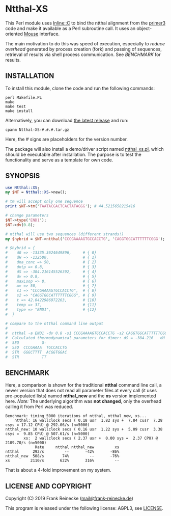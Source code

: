 # Ntthal-XS

This Perl module uses [Inline::C](https://metacpan.org/pod/Inline::C) 
to bind the ntthal alignment from the [primer3](https://github.com/primer3-org/primer3) 
code and make it available as a Perl subroutine call. It uses an object-oriented 
[Mouse](https://metacpan.org/pod/Mouse) interface.

The main motivation to do this was speed of execution, especially to _reduce overhead_ 
generated by process creation (fork) and passing of sequences, retrieval of results 
via shell process communication. See _BENCHMARK_ for results.

## INSTALLATION

To install this module, clone the code and run the following commands:

	perl Makefile.PL
	make
	make test
	make install

Alternatively, you can download [the latest release](https://github.com/reineckef/Ntthal-XS/releases) and run:

	cpanm Ntthal-XS-#.#.#.tar.gz

Here, the # signs are placeholders for the version number.

The package will also install a demo/driver script named 
[ntthal_xs.pl](/bin/ntthal_xs.pl), which should be executable 
after installation. The purpose is to test the functionality 
and serve as a template for own code.

## SYNOPSIS

```perl
use Ntthal::XS;
my $NT = Ntthal::XS->new();

# tm will accept only one sequence
print $NT->tm('TAATACGACTCACTATAGGG'); # 44.5215658215416

# change parameters
$NT->type('END1');
$NT->dv(0.8);

# ntthal will use two sequences (different strands!)
my $hybrid = $NT->ntthal('CCCGAAAAGTGCCACCTG', 'CAGGTGGCATTTTTTCGGG');

# $hybrid = {
#    dG => -13335.3624649896,     # { 0}
#    dH => -132500,               # { 1}
#    dna_conc => 50,              # { 2}
#    dntp => 0.8,                 # { 3}
#    dS => -384.216145526392,     # { 4}
#    dv => 0.8,                   # { 5}
#    maxLoop => 8,                # { 6}
#    mv => 50,                    # { 7}
#    s1 => "CCCGAAAAGTGCCACCTG",  # { 8}
#    s2 => "CAGGTGGCATTTTTTCGGG", # { 9}
#    t => 42.0422986972263,       # {10}
#    temp => 37,                  # {11}
#    type => "END1",              # {12}
#  }
 
# compare to the ntthal command line output
#
#  ntthal -a END1 -dv 0.8 -s1 CCCGAAAAGTGCCACCTG -s2 CAGGTGGCATTTTTTCGGG
#  Calculated thermodynamical parameters for dimer:	dS = -384.216	dH = -132500	dG = -13335.4	t = 42.0423
#  SEQ	        G-         
#  SEQ	CCCGAAAA  TGCCACCTG
#  STR	GGGCTTTT  ACGGTGGAC
#  STR	        TT         
```

## BENCHMARK

Here, a comparison is shown for the traditional **ntthal** command line call, a newer version that 
does not read all parameter files at every call (it uses pre-populated lists) named **ntthal_new** 
and the **xs** version implemented here. *Note:* The underlying algorithm was __not changed__, only the 
overhead calling it from Perl was reduced.

```
Benchmark: timing 5000 iterations of ntthal, ntthal_new, xs...
    ntthal: 16 wallclock secs ( 0.18 usr  1.82 sys +  7.84 cusr  7.28 csys = 17.12 CPU) @ 292.06/s (n=5000)
ntthal_new: 10 wallclock secs ( 0.16 usr  1.22 sys +  5.09 cusr  3.38 csys =  9.85 CPU) @ 507.61/s (n=5000)
        xs:  2 wallclock secs ( 2.37 usr +  0.00 sys =  2.37 CPU) @ 2109.70/s (n=5000)
             Rate     ntthal ntthal_new         xs
ntthal      292/s         --       -42%       -86%
ntthal_new  508/s        74%         --       -76%
xs         2110/s       622%       316%         --
```
That is about a 4-fold improvement on my system.

## LICENSE AND COPYRIGHT

Copyright (C) 2019 Frank Reinecke (mail@frank-reinecke.de)

This program is released under the following license: AGPL3, see [LICENSE](/LICENSE).
